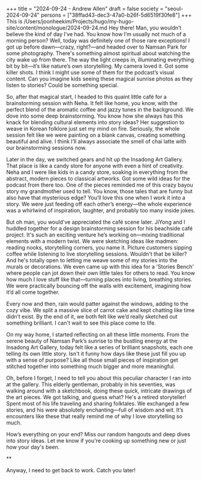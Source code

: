 +++
title = "2024-09-24 - Andrew Allen"
draft = false
society = "seoul-2024-09-24"
persons = ["38ffad43-dec3-47a0-b26f-5d6519f30fe8"]
+++
This is /Users/joonheekim/Projects/hugo/my-hugo-site/content/monologue/2024-09-24.md
Hey there! Man, you wouldn’t believe the kind of day I’ve had. You know how I’m usually not much of a morning person? Well, today was definitely one of those rare exceptions! I got up before dawn—crazy, right?—and headed over to Namsan Park for some photography. There's something almost spiritual about watching the city wake up from there. The way the light creeps in, illuminating everything bit by bit—it’s like nature’s own storytelling. My camera loved it. Got some killer shots. I think I might use some of them for the podcast’s visual content. Can you imagine kids seeing these magical sunrise photos as they listen to stories? Could be something special.

So, after that magical start, I headed to this quaint little café for a brainstorming session with Neha. It felt like home, you know, with the perfect blend of the aromatic coffee and jazzy tunes in the background. We dove into some deep brainstorming. You know how she always has this knack for blending cultural elements into story ideas? Her suggestion to weave in Korean folklore just set my mind on fire. Seriously, the whole session felt like we were painting on a blank canvas, creating something beautiful and alive. I think I’ll always associate the smell of chai latte with our brainstorming sessions now.

Later in the day, we switched gears and hit up the Insadong Art Gallery. That place is like a candy store for anyone with even a hint of creativity. Neha and I were like kids in a candy store, soaking in everything from the abstract, modern pieces to classical artworks. Got some wild ideas for the podcast from there too. One of the pieces reminded me of this crazy bayou story my grandmother used to tell. You know, those tales that are funny but also have that mysterious edge? You’ll love this one when I work it into a story. We were just feeding off each other’s energy—the whole experience was a whirlwind of inspiration, laughter, and probably too many inside jokes. 

But oh man, you would've appreciated the café scene later. JiYong and I huddled together for a design brainstorming session for his beachside café project. It's such an exciting venture he’s working on—mixing traditional elements with a modern twist. We were sketching ideas like madmen: reading nooks, storytelling corners, you name it. Picture customers sipping coffee while listening to live storytelling sessions. Wouldn't that be killer? And he's totally open to letting me weave some of my stories into the murals or decorations. We even came up with this idea for a 'Stories Bench' where people can jot down their own little tales for others to read. You know how much I love stuff like that—turning places into living, breathing stories. We were practically bouncing off the walls with excitement, imagining how it’d all come together.

Every now and then, rain would patter against the windows, adding to the cozy vibe. We split a massive slice of carrot cake and kept chatting like time didn’t exist. By the end of it, we both felt like we’d really sketched out something brilliant. I can't wait to see this place come to life.

On my way home, I started reflecting on all these little moments. From the serene beauty of Namsan Park’s sunrise to the bustling energy at the Insadong Art Gallery, today felt like a series of brilliant snapshots, each one telling its own little story. Isn't it funny how days like these just fill you up with a sense of purpose? Like all those small pieces of inspiration get stitched together into something much bigger and more meaningful.

Oh, before I forget, I need to tell you about this peculiar character I ran into at the gallery. This elderly gentleman, probably in his seventies, was walking around with a sketchbook, doing these quick, intricate drawings of the art pieces. We got talking, and guess what? He's a retired storyteller! Spent most of his life traveling and sharing folktales. We exchanged a few stories, and his were absolutely enchanting—full of wisdom and wit. It’s encounters like these that really remind me of why I love storytelling so much. 

How’s everything on your end? Miss our random hangouts and deep dives into story ideas. Let me know if you're cooking up something new or just how your day's been. 

**

Anyway, I need to get back to work. Catch you later!
